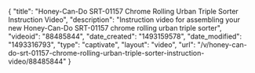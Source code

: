 {
    "title": "Honey-Can-Do SRT-01157 Chrome Rolling Urban Triple Sorter Instruction Video",
    "description": "Instruction video for assembling your new Honey-Can-Do SRT-01157 chrome rolling urban triple sorter",
    "videoid": "88485844",
    "date_created": "1493159578",
    "date_modified": "1493316793",
    "type": "captivate",
    "layout": "video",
    "url": "\/v\/honey-can-do-srt-01157-chrome-rolling-urban-triple-sorter-instruction-video\/88485844"
}